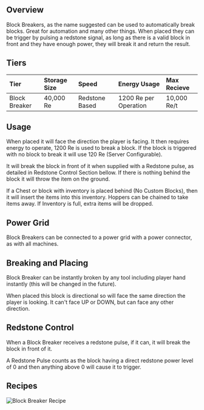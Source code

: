 ## Overview

Block Breakers, as the name suggested can be used to automatically break
blocks. Great for automation and many other things. When placed they can
be trigger by pulsing a redstone signal, as long as there is a valid
block in front and they have enough power, they will break it and return
the result.

## Tiers

| Tier         | Storage Size | Speed          | Energy Usage          | Max Recieve |
|:-------------|:-------------|:---------------|:----------------------|:------------|
| Block Breaker | 40,000 Re    | Redstone Based | 1200 Re per Operation | 10,000 Re/t |


## Usage

When placed it will face the direction the player is facing. It then
requires energy to operate, 1200 Re is used to break a block. If the
block is triggered with no block to break it will use 120 Re (Server
Configurable).

It will break the block in front of it when supplied with a Redstone
pulse, as detailed in Redstone Control Section bellow. If there is
nothing behind the block it will throw the item on the ground.

If a Chest or block with inventory is placed behind (No Custom Blocks),
then it will insert the items into this inventory. Hoppers can be
chained to take items away. If Inventory is full, extra items will be
dropped.

## Power Grid

Block Breakers can be connected to a power grid with a power connector,
as with all machines.

## Breaking and Placing

Block Breaker can be instantly broken by any tool including player hand
instantly (this will be changed in the future).

When placed this block is directional so will face the same direction
the player is looking. It can't face UP or DOWN, but can face any other
direction.

## Redstone Control

When a Block Breaker receives a redstone pulse, if it can, it will break
the block in front of it.

A Redstone Pulse counts as the block having a direct redstone power
level of 0 and then anything above 0 will cause it to trigger.


## Recipes

![Block Breaker Recipe](/Website/assets/craftory-tech/crafting/block_breaker.png)
